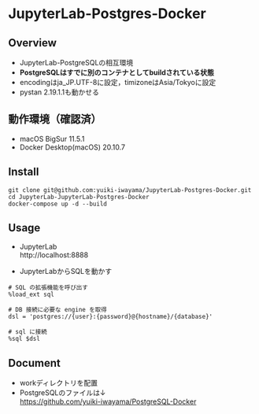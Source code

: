 # JupyterLab-Postgres-Docker

## Overview
- JupyterLab-PostgreSQLの相互環境
- **PostgreSQLはすでに別のコンテナとしてbuildされている状態**
- encodingはja_JP.UTF-8に設定，timizoneはAsia/Tokyoに設定
- pystan 2.19.1.1も動かせる

## 動作環境（確認済）
- macOS BigSur 11.5.1
- Docker Desktop(macOS) 20.10.7

## Install
```
git clone git@github.com:yuiki-iwayama/JupyterLab-Postgres-Docker.git
cd JupyterLab-JupyterLab-Postgres-Docker
docker-compose up -d --build
```

## Usage
- JupyterLab\
http://localhost:8888

- JupyterLabからSQLを動かす
```
# SQL の拡張機能を呼び出す
%load_ext sql

# DB 接続に必要な engine を取得
dsl = 'postgres://{user}:{password}@{hostname}/{database}'

# sql に接続
%sql $dsl
```

## Document
- workディレクトリを配置
- PostgreSQLのファイルは↓\
https://github.com/yuiki-iwayama/PostgreSQL-Docker
